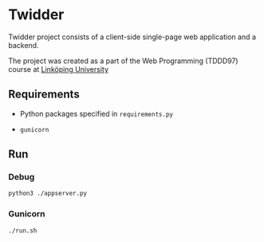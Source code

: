 # Twidder

Twidder project consists of a client-side single-page web application and a backend.

The project was created as a part of the Web Programming (TDDD97) course at [Linköping University](https://liu.se/)

## Requirements

- Python packages specified in `requirements.py`

- `gunicorn`

## Run

### Debug

```bash
python3 ./appserver.py
```

### Gunicorn

```bash
./run.sh
```

